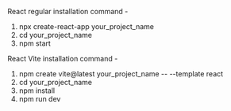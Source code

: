 React regular installation command -

1. npx create-react-app your_project_name
2. cd your_project_name
3. npm start

React Vite installation command -

1. npm create vite@latest your_project_name -- --template react
2. cd your_project_name
3. npm install
4. npm run dev
